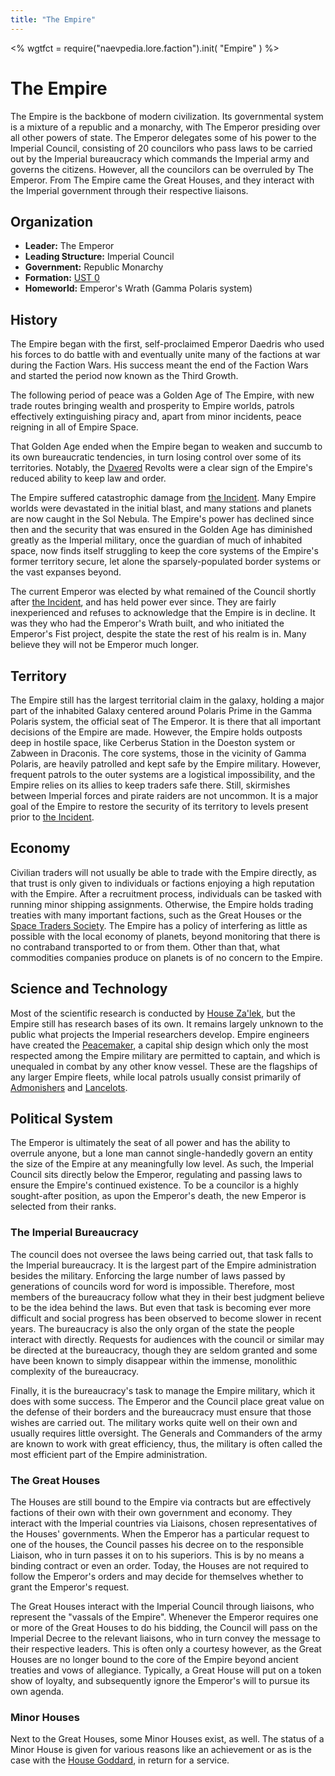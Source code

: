 ```yaml
---
title: "The Empire"
---
```

<%
wgtfct = require("naevpedia.lore.faction").init( "Empire" )
%>
<widget wgtfct />

# The Empire

The Empire is the backbone of modern civilization.
Its governmental system is a mixture of a republic and a monarchy, with The Emperor presiding over all other powers of state.
The Emperor delegates some of his power to the Imperial Council, consisting of 20 councilors who pass laws to be carried out by the Imperial bureaucracy which commands the Imperial army and governs the citizens.
However, all the councilors can be overruled by The Emperor.
From The Empire came the Great Houses, and they interact with the Imperial government through their respective liaisons.

## Organization

* **Leader:** The Emperor
* **Leading Structure:** Imperial Council
* **Government:** Republic Monarchy
* **Formation:** [UST 0](lore/history)
* **Homeworld:** Emperor's Wrath (Gamma Polaris system)

## History

The Empire began with the first, self-proclaimed Emperor Daedris who used his forces to do battle with and eventually unite many of the factions at war during the Faction Wars.
His success meant the end of the Faction Wars and started the period now known as the Third Growth.

The following period of peace was a Golden Age of The Empire, with new trade routes bringing wealth and prosperity to Empire worlds, patrols effectively extinguishing piracy and, apart from minor incidents, peace reigning in all of Empire Space.

That Golden Age ended when the Empire began to weaken and succumb to its own bureaucratic tendencies, in turn losing control over some of its territories.
Notably, the [Dvaered](lore/factions/dvaered) Revolts were a clear sign of the Empire's reduced ability to keep law and order.

The Empire suffered catastrophic damage from [the Incident](lore/history/incident).
Many Empire worlds were devastated in the initial blast, and many stations and planets are now caught in the Sol Nebula.
The Empire's power has declined since then and the security that was ensured in the Golden Age has diminished greatly as the Imperial military, once the guardian of much of inhabited space, now finds itself struggling to keep the core systems of the Empire's former territory secure, let alone the sparsely-populated border systems or the vast expanses beyond.

The current Emperor was elected by what remained of the Council shortly after [the Incident](lore/history/incident), and has held power ever since.
They are fairly inexperienced and refuses to acknowledge that the Empire is in decline.
It was they who had the Emperor's Wrath built, and who initiated the Emperor's Fist project, despite the state the rest of his realm is in.
Many believe they will not be Emperor much longer.

## Territory

The Empire still has the largest territorial claim in the galaxy, holding a major part of the inhabited Galaxy centered around Polaris Prime in the Gamma Polaris system, the official seat of The Emperor.
It is there that all important decisions of the Empire are made.
However, the Empire holds outposts deep in hostile space, like Cerberus Station in the Doeston system or Zabween in Draconis.
The core systems, those in the vicinity of Gamma Polaris, are heavily patrolled and kept safe by the Empire military.
However, frequent patrols to the outer systems are a logistical impossibility, and the Empire relies on its allies to keep traders safe there.
Still, skirmishes between Imperial forces and pirate raiders are not uncommon.
It is a major goal of the Empire to restore the security of its territory to levels present prior to [the Incident](lore/history/incident).

## Economy

Civilian traders will not usually be able to trade with the Empire directly, as that trust is only given to individuals or factions enjoying a high reputation with the Empire.
After a recruitment process, individuals can be tasked with running minor shipping assignments.
Otherwise, the Empire holds trading treaties with many important factions, such as the Great Houses or the [Space Traders Society](lore/factions/tradersociety).
The Empire has a policy of interfering as little as possible with the local economy of planets, beyond monitoring that there is no contraband transported to or from them.
Other than that, what commodities companies produce on planets is of no concern to the Empire.

## Science and Technology

Most of the scientific research is conducted by [House Za'lek](lore/factions/zalek), but the Empire still has research bases of its own.
It remains largely unknown to the public what projects the Imperial researchers develop.
Empire engineers have created the [Peacemaker](ships/empire_peacemaker), a capital ship design which only the most respected among the Empire military are permitted to captain, and which is unequaled in combat by any other know vessel.
These are the flagships of any larger Empire fleets, while local patrols usually consist primarily of [Admonishers](ships/empire_admonisher) and [Lancelots](ships/empire_lancelot).

## Political System

The Emperor is ultimately the seat of all power and has the ability to overrule anyone, but a lone man cannot single-handedly govern an entity the size of the Empire at any meaningfully low level.
As such, the Imperial Council sits directly below the Emperor, regulating and passing laws to ensure the Empire's continued existence.
To be a councilor is a highly sought-after position, as upon the Emperor's death, the new Emperor is selected from their ranks.

### The Imperial Bureaucracy

The council does not oversee the laws being carried out, that task falls to the Imperial bureaucracy.
It is the largest part of the Empire administration besides the military.
Enforcing the large number of laws passed by generations of councils word for word is impossible.
Therefore, most members of the bureaucracy follow what they in their best judgment believe to be the idea behind the laws.
But even that task is becoming ever more difficult and social progress has been observed to become slower in recent years.
The bureaucracy is also the only organ of the state the people interact with directly.
Requests for audiences with the council or similar may be directed at the bureaucracy, though they are seldom granted and some have been known to simply disappear within the immense, monolithic complexity of the bureaucracy.

Finally, it is the bureaucracy's task to manage the Empire military, which it does with some success.
The Emperor and the Council place great value on the defense of their borders and the bureaucracy must ensure that those wishes are carried out.
The military works quite well on their own and usually requires little oversight.
The Generals and Commanders of the army are known to work with great efficiency, thus, the military is often called the most efficient part of the Empire administration.

### The Great Houses

The Houses are still bound to the Empire via contracts but are effectively factions of their own with their own government and economy.
They interact with the Imperial countries via Liaisons, chosen representatives of the Houses' governments.
When the Emperor has a particular request to one of the houses, the Council passes his decree on to the responsible Liaison, who in turn passes it on to his superiors.
This is by no means a binding contract or even an order.
Today, the Houses are not required to follow the Emperor's orders and may decide for themselves whether to grant the Emperor's request.

The Great Houses interact with the Imperial Council through liaisons, who represent the "vassals of the Empire".
Whenever the Emperor requires one or more of the Great Houses to do his bidding, the Council will pass on the Imperial Decree to the relevant liaisons, who in turn convey the message to their respective leaders.
This is often only a courtesy however, as the Great Houses are no longer bound to the core of the Empire beyond ancient treaties and vows of allegiance.
Typically, a Great House will put on a token show of loyalty, and subsequently ignore the Emperor's will to pursue its own agenda.

### Minor Houses

Next to the Great Houses, some Minor Houses exist, as well.
The status of a Minor House is given for various reasons like an achievement or as is the case with the [House Goddard](lore/factions/goddard), in return for a service.
